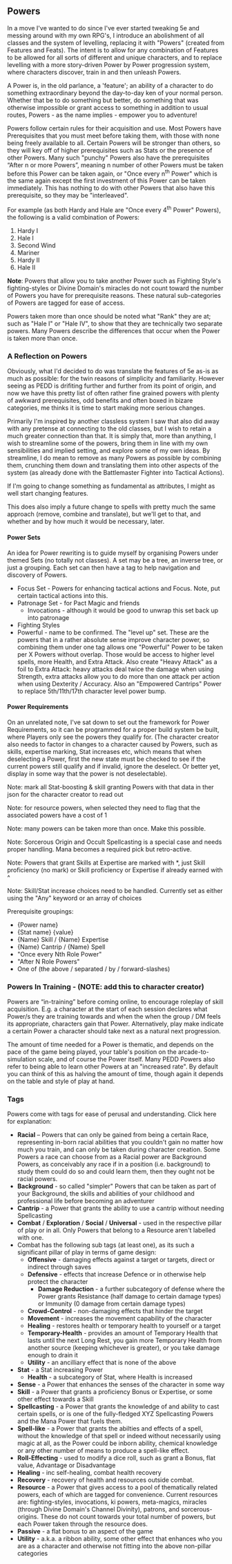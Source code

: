 ## Powers
In a move I've wanted to do since I've ever started tweaking 5e and messing around with my own RPG's, I introduce an abolishment of all classes and the system of levelling, replacing it with "Powers" (created from Features and Feats). The intent is to allow for any combination of Features to be allowed for all sorts of different and unique characters, and to replace levelling with a more story-driven Power by Power progression system, where characters discover, train in and then unleash Powers.

A Power is, in the old parlance, a 'feature'; an ability of a character to do something extraordinary beyond the day-to-day ken of your normal person. Whether that be to do something but better, do something that was otherwise impossible or grant access to something in addition to usual routes, Powers - as the name implies - empower you to adventure!

Powers follow certain rules for their acquisition and use. Most Powers have Prerequisites that you must meet before taking them, with those with none being freely available to all. Certain Powers will be stronger than others, so they will key off of higher prerequisites such as Stats or the presence of other Powers. Many such "punchy" Powers also have the prerequisites “After n or more Powers”, meaning n number of other Powers must be taken before this Power can be taken again, or "Once every n<sup>th</sup> Power" which is the same again except the first investment of this Power can be taken immediately. This has nothing to do with other Powers that also have this prerequisite, so they may be "interleaved".

For example (as both Hardy and Hale are "Once every 4<sup>th</sup> Power" Powers), the following is a valid combination of Powers:
1. Hardy I
2. Hale I
3. Second Wind
4. Mariner
5. Hardy II
6. Hale II

**Note**: Powers that allow you to take another Power such as Fighting Style's fighting-styles or Divine Domain's miracles do not count toward the number of Powers you have for prerequisite reasons. These natural sub-categories of Powers are tagged for ease of access.

Powers taken more than once should be noted what "Rank" they are at; such as "Hale I" or "Hale IV", to show that they are technically two separate powers. Many Powers describe the differences that occur when the Power is taken more than once.

### A Reflection on Powers
Obviously, what I'd decided to do was translate the features of 5e as-is as much as possible: for the twin reasons of simplicity and familiarity. However seeing as PEDD is drifiting further and further from its point of origin, and now we have this pretty list of often rather fine grained powers with plenty of awkward prerequisites, odd benefits and often boxed in bizare categories, me thinks it is time to start making more serious changes.

Primarily I'm inspired by another classless system I saw that also did away with any pretense at connecting to the old classes, but I wish to retain a much greater connection than that. It is simply that, more than anything, I wish to streamline some of the powers, bring them in line with my own sensibilities and implied setting, and explore some of my own ideas. By streamline, I do mean to remove as many Powers as possible by combining them, crunching them down and translating them into other aspects of the system (as already done with the Battlemaster Fighter into Tactical Actions).

If I'm going to change something as fundamental as attributes, I might as well start changing features.

This does also imply a future change to spells with pretty much the same approach (remove, combine and translate), but we'll get to that, and whether and by how much it would be necessary, later.

#### Power Sets
An idea for Power rewriting is to guide myself by organising Powers under themed Sets (no totally not classes). A set may be a tree, an inverse tree, or just a grouping. Each set can then have a tag to help navigation and discovery of Powers.

- Focus Set - Powers for enhancing tactical actions and Focus. Note, put certain tactical actions into this.
- Patronage Set - for Pact Magic and friends
  - Invocations - although it would be good to unwrap this set back up into patronage
- Fighting Styles
- Powerful - name to be confirmed. The "level up" set. These are the powers that in a rather absolute sense improve character power, so combining them under one tag allows one "Powerful" Power to be taken per X Powers without overlap. Those would be access to higher level spells, more Health, and Extra Attack. Also create "Heavy Attack" as a foil to Extra Attack: heavy attacks deal twice the damage when using Strength, extra attacks allow you to do more than one attack per action when using Dexterity / Accuracy. Also an "Empowered Cantrips" Power to replace 5th/11th/17th character level power bump.

#### Power Requirements
On an unrelated note, I've sat down to set out the framework for Power Requirements, so it can be programmed for a proper build system be built, where Players only see the powers they qualify for. (The character creator also needs to factor in changes to a character caused by Powers, such as skills, expertise marking, Stat increases etc, which means that when deselecting a Power, first the new state must be checked to see if the current powers still qualify and if invalid, ignore the deselect. Or better yet, display in some way that the power is not deselectable).

Note: mark all Stat-boosting & skill granting Powers with that data in ther json for the character creator to read out

Note: for resource powers, when selected they need to flag that the associated powers have a cost of 1

Note: many powers can be taken more than once. Make this possible.

Note: Sorcerous Origin and Occult Spellcasting is a special case and needs proper handling. Mana becomes a required pick but retro-active.

Note: Powers that grant Skills at Expertise are marked with *, just Skill proficiency (no mark) or Skill proficiency or Expertise if already earned with ^

Note: Skill/Stat increase choices need to be handled. Currently set as either using the "Any" keyword or an array of choices

Prerequisite groupings:
- {Power name}
- {Stat name} {value}
- {Name} Skill / {Name} Expertise
- {Name} Cantrip / {Name} Spell
- "Once every Nth Role Power"
- "After N Role Powers"
- One of (the above / separated / by / forward-slashes)

### Powers In Training - (NOTE: add this to character creator)
Powers are “in-training” before coming online, to encourage roleplay of skill acquisition. E.g. a character at the start of each session declares what Power/s they are training towards and when the when the group / DM feels its appropriate, characters gain that Power. Alternatively, play make indicate a certain Power a character should take next as a natural next progression.

The amount of time needed for a Power is thematic, and depends on the pace of the game being played, your table's position on the arcade-to-simulation scale, and of course the Power itself. Many PEDD Powers also refer to being able to learn other Powers at an "increased rate". By default you can think of this as halving the amount of time, though again it depends on the table and style of play at hand.


### Tags
Powers come with tags for ease of perusal and understanding. <a id="toggle-tags">Click here for explanation</a>:

<section id="tags-section" class="hidden"> 

- **Racial** – Powers that can only be gained from being a certain Race, representing in-born racial abilities that you couldn't gain no matter how much you train, and can only be taken during character creation. Some Powers a race can choose from as a Racial power are Background Powers, as conceivably any race if in a position (i.e. background) to study them could do so and could learn them, then they ought not be racial powers.
- **Background** - so called "simpler" Powers that can be taken as part of your Background, the skills and abilities of your childhood and professional life before becoming an adventurer
- **Cantrip** - a Power that grants the ability to use a cantrip without needing Spellcasting
- **Combat** / **Exploration** / **Social** / **Universal** - used in the respective pillar of play or in all. Only Powers that belong to a Resource aren't labelled with one.
- Combat has the following sub tags (at least one), as its such a significant pillar of play in terms of game design: 
  - **Offensive** - damaging effects against a target or targets, direct or indirect through saves
  - **Defensive** - effects that increase Defence or in otherwise help protect the character
    - **Damage Reduction** - a further subcategory of defense where the Power grants Resistance (half damage to certain damage types) or Immunity (0 damage from certain damage types)
  - **Crowd-Control** - non-damaging effects that hinder the target
  - **Movement** - increases the movement capability of the character
  - **Healing** - restores health or temporary health to yourself or a target
  - **Temporary-Health** - provides an amount of Temporary Health that lasts until the next Long Rest, you gain more Temporary Health from another source (keeping whichever is greater), or you take damage enough to drain it
  - **Utility** - an ancilliary effect that is none of the above
- **Stat** - a Stat increasing Power
  - **Health** - a subcategory of Stat, where Health is increased
- **Sense** - a Power that enhances the senses of the character in some way
- **Skill** - a Power that grants a proficiency Bonus or Expertise, or some other effect towards a Skill
- **Spellcasting** - a Power that grants the knowledge of and ability to cast certain spells, or is one of the fully-fledged XYZ Spellcasting Powers and the Mana Power that fuels them.
- **Spell-like** - a Power that grants the abilties and effects of a spell, without the knowledge of that spell or indeed without necessarily using magic at all, as the Power could be inborn ability, chemical knowledge or any other number of means to produce a spell-like effect.
- **Roll-Effecting** - used to modify a dice roll, such as grant a Bonus, flat value, Advantage or Disadvantage
- **Healing** - inc self-healing, combat health recovery
- **Recovery** - recovery of health and resources outside combat.
- **Resource** - a Power that gives access to a pool of thematically related powers, each of which are tagged for convenience. Current resources are: fighting-styles, invocations, ki powers, meta-magics, miracles (through Divine Domain's Channel Divinity), patrons, and sorcerous-origins. These do not count towards your total number of powers, but each Power taken through the resource does.
- **Passive** - a flat bonus to an aspect of the game
- **Utility** - a.k.a. a ribbon ability, some other effect that enhances who you are as a character and otherwise not fitting into the above non-pillar categories

</section>
